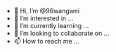 - 👋 Hi, I’m @96wangwei
- 👀 I’m interested in ...
- 🌱 I’m currently learning ...
- 💞️ I’m looking to collaborate on ...
- 📫 How to reach me ...

<!---
96wangwei/96wangwei is a ✨ special ✨ repository because its `README.md` (this file) appears on your GitHub profile.
You can click the Preview link to take a look at your changes.
--->
